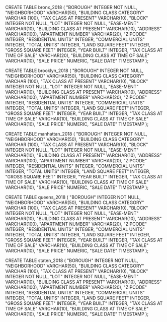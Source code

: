 CREATE TABLE bronx_2018 (
    "BOROUGH" INTEGER NOT NULL,
    "NEIGHBORHOOD" VARCHAR(50),
    "BUILDING CLASS CATEGORY" VARCHAR (100),
    "TAX CLASS AT PRESENT" VARCHAR(10),
    "BLOCK" INTEGER NOT NULL,
    "LOT" INTEGER NOT NULL,
    "EASE-MENT" VARCHAR(10),
    "BUILDING CLASS AT PRESENT" VARCHAR(10),
    "ADDRESS" VARCHAR(100),
    "APARTMENT NUMBER" VARCHAR(20),
    "ZIPCODE" INTEGER,
    "RESIDENTIAL UNITS" INTEGER,
    "COMMERCIAL UNITS" INTEGER,
    "TOTAL UNITS" INTEGER,
    "LAND SQUARE FEET" INTEGER,
    "GROSS SQUARE FEET" INTEGER,
    "YEAR BUILT" INTEGER,
    "TAX CLASS AT TIME OF SALE" VARCHAR(20),
    "BUILDING CLASS AT TIME OF SALE" VARCHAR(10),
    "SALE PRICE" NUMERIC,
    "SALE DATE" TIMESTAMP
        );
		
CREATE TABLE brooklyn_2018 (
    "BOROUGH" INTEGER NOT NULL,
    "NEIGHBORHOOD" VARCHAR(50),
    "BUILDING CLASS CATEGORY" VARCHAR (100),
    "TAX CLASS AT PRESENT" VARCHAR(10),
    "BLOCK" INTEGER NOT NULL,
    "LOT" INTEGER NOT NULL,
    "EASE-MENT" VARCHAR(10),
    "BUILDING CLASS AT PRESENT" VARCHAR(10),
    "ADDRESS" VARCHAR(100),
    "APARTMENT NUMBER" VARCHAR(20),
    "ZIPCODE" INTEGER,
    "RESIDENTIAL UNITS" INTEGER,
    "COMMERCIAL UNITS" INTEGER,
    "TOTAL UNITS" INTEGER,
    "LAND SQUARE FEET" INTEGER,
    "GROSS SQUARE FEET" INTEGER,
    "YEAR BUILT" INTEGER,
    "TAX CLASS AT TIME OF SALE" VARCHAR(10),
    "BUILDING CLASS AT TIME OF SALE" VARCHAR(10),
    "SALE PRICE" NUMERIC,
    "SALE DATE" TIMESTAMP
        );		

CREATE TABLE manhattan_2018 (
    "BOROUGH" INTEGER NOT NULL,
    "NEIGHBORHOOD" VARCHAR(50),
    "BUILDING CLASS CATEGORY" VARCHAR (100),
    "TAX CLASS AT PRESENT" VARCHAR(10),
    "BLOCK" INTEGER NOT NULL,
    "LOT" INTEGER NOT NULL,
    "EASE-MENT" VARCHAR(10),
    "BUILDING CLASS AT PRESENT" VARCHAR(10),
    "ADDRESS" VARCHAR(100),
    "APARTMENT NUMBER" VARCHAR(20),
    "ZIPCODE" INTEGER,
    "RESIDENTIAL UNITS" INTEGER,
    "COMMERCIAL UNITS" INTEGER,
    "TOTAL UNITS" INTEGER,
    "LAND SQUARE FEET" INTEGER,
    "GROSS SQUARE FEET" INTEGER,
    "YEAR BUILT" INTEGER,
    "TAX CLASS AT TIME OF SALE" VARCHAR(10),
    "BUILDING CLASS AT TIME OF SALE" VARCHAR(10),
    "SALE PRICE" NUMERIC,
    "SALE DATE" TIMESTAMP
        );
		
CREATE TABLE queens_2018 (
    "BOROUGH" INTEGER NOT NULL,
    "NEIGHBORHOOD" VARCHAR(50),
    "BUILDING CLASS CATEGORY" VARCHAR (100),
    "TAX CLASS AT PRESENT" VARCHAR(10),
    "BLOCK" INTEGER NOT NULL,
    "LOT" INTEGER NOT NULL,
    "EASE-MENT" VARCHAR(10),
    "BUILDING CLASS AT PRESENT" VARCHAR(10),
    "ADDRESS" VARCHAR(100),
    "APARTMENT NUMBER" VARCHAR(20),
    "ZIPCODE" INTEGER,
    "RESIDENTIAL UNITS" INTEGER,
    "COMMERCIAL UNITS" INTEGER,
    "TOTAL UNITS" INTEGER,
    "LAND SQUARE FEET" INTEGER,
    "GROSS SQUARE FEET" INTEGER,
    "YEAR BUILT" INTEGER,
    "TAX CLASS AT TIME OF SALE" VARCHAR(10),
    "BUILDING CLASS AT TIME OF SALE" VARCHAR(10),
    "SALE PRICE" NUMERIC,
    "SALE DATE" TIMESTAMP
        );	

CREATE TABLE staten_2018 (
    "BOROUGH" INTEGER NOT NULL,
    "NEIGHBORHOOD" VARCHAR(50),
    "BUILDING CLASS CATEGORY" VARCHAR (100),
    "TAX CLASS AT PRESENT" VARCHAR(10),
    "BLOCK" INTEGER NOT NULL,
    "LOT" INTEGER NOT NULL,
    "EASE-MENT" VARCHAR(10),
    "BUILDING CLASS AT PRESENT" VARCHAR(10),
    "ADDRESS" VARCHAR(100),
    "APARTMENT NUMBER" VARCHAR(20),
    "ZIPCODE" INTEGER,
    "RESIDENTIAL UNITS" INTEGER,
    "COMMERCIAL UNITS" INTEGER,
    "TOTAL UNITS" INTEGER,
    "LAND SQUARE FEET" INTEGER,
    "GROSS SQUARE FEET" INTEGER,
    "YEAR BUILT" INTEGER,
    "TAX CLASS AT TIME OF SALE" VARCHAR(10),
    "BUILDING CLASS AT TIME OF SALE" VARCHAR(10),
    "SALE PRICE" NUMERIC,
    "SALE DATE" TIMESTAMP
        );
		
